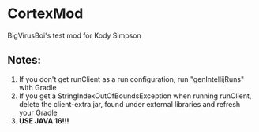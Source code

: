 # CortexMod
 BigVirusBoi's test mod for Kody Simpson

## Notes:
 1. If you don't get runClient as a run configuration, run "genIntellijRuns" with Gradle
 2. If you get a StringIndexOutOfBoundsException when running runClient, delete the client-extra.jar, found under external libraries and refresh your Gradle
 3. **USE JAVA 16!!!**